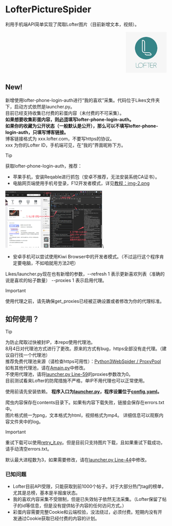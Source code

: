 # LofterPictureSpider
利用手机端API简单实现了爬取Lofter图片（目前新增文本，视频）。
<div align="right"><img src="img/img.png" width = 128 height = 128 alt="Lofter Icon"></div>


## New!
新增使用lofter-phone-login-auth进行“我的喜欢”采集。代码位于Likes文件夹下，启动方式依然是launcher.py。\
目前已经支持收集已付费的彩蛋内容（未付费的不可采集）。\
**如果想要收集彩蛋内容，则<u>必须</u>填写lofter-phone-login-auth。**\
**如果你的收藏为公开状态（一般默认是公开），那么可以不填写lofter-phone-login-auth，只填写博客链接。**\
博客链接格式为 xxx.lofter.com，不要写https的协议。\
xxx 为你的Lofter ID，手机端可见，在“我的”界面昵称下方。

>[!TIP]
> 获取lofter-phone-login-auth，推荐：
> - 苹果手机，安装Reqable进行抓包（安卓不推荐，无法安装系统CA证书）。
> - 电脑网页端使用手机号登录，F12开发者模式，详见[教程：img-2.png](img/img-2.png)
> 
> <img src="img-2.png" alt="Guidance" width = 60%>\
> - 安卓手机可以尝试使用Kiwi Browser中的开发者模式。（不过运行这个程序肯定要电脑，不如咱就用方法2吧）

Likes/launcher.py现在也有新增的参数，--refresh 1 表示更新喜欢列表（准确的说是喜欢的帖子数量） --proxies 1 表示启用代理。

>[!IMPORTANT]
> 使用代理之前，请先确保get_proxies已经被正确设置或者修改为你的代理标准。

## 如何使用？
> [!TIP]
> 为防止爬取过快被封IP，本repo使用代理池。\
> 8月4日对代理池方式进行了更改。原来的方式有bug，https全部没有走代理。（建议自行找一个代理池）\
> 推荐免费代理池来源（请检查https可用性）：[Python3WebSpider / ProxyPool](https://github.com/Python3WebSpider/ProxyPool)\
> 如有其他代理池，请在[Amain.py](Tags/Amain.py)中修改。\
> 不使用代理池，请将[launcher.py Line-59](https://github.com/Moling-Teru/LofterPictureSpider/blob/main/launcher.py#L59)的proxies参数改为0。\
> 目前测试看来Lofter的防爬措施不严格，单IP不用代理也可以正常使用。

使用前请先安装依赖。
**程序入口为[launcher.py](Tags/launcher.py)，程序设置位于[config.yaml](Tags/config.yaml)。**

爬虫内容保存在contents目录下。如果有内容下载失败，链接会保存在errors.txt中。\
图片格式统一为png，文本格式为html，视频格式为mp4。
详细信息可以观察内容文件夹中的log。

> [!IMPORTANT]
> 重试下载可以使用[retry_it.py](Tags/retry_it.py)。但是目前只支持图片下载，且如果重试下载成功，请手动清空errors.txt。

默认最大进程数为3，如果需要修改，请在[launcher.py Line-44](https://github.com/Moling-Teru/LofterPictureSpider/blob/main/launcher.py#L44)中修改。

### 已知问题

- Lofter目前API受限，只能获取到前1000个帖子。对于大部分热门tag的榜单，尤其是总榜，基本是半报废状态。
- 我的喜欢内容采集不受限制，但是已失效帖子依然无法采集。（Lofter保留了帖子的id等信息，但是没有提供帖子内容的任何访问方式。）
- 彩蛋内容需要完整Cookie和云端校验，没法绕过，必须付费。短期内没有开发通过Cookie获取已经付费的内容的计划。
